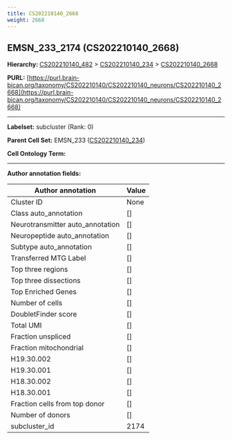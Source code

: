 ```yaml
---
title: CS202210140_2668
weight: 2668
---
```

## EMSN_233_2174 (CS202210140_2668)
<b>Hierarchy: </b>
[CS202210140_482](../CS202210140_482) >
[CS202210140_234](../CS202210140_234) >
[CS202210140_2668](../CS202210140_2668)

**PURL:** [https://purl.brain-bican.org/taxonomy/CS202210140/CS202210140_neurons/CS202210140_2668](https://purl.brain-bican.org/taxonomy/CS202210140/CS202210140_neurons/CS202210140_2668)

---


**Labelset:** subcluster (Rank: 0)

**Parent Cell Set:** EMSN_233 ([CS202210140_234](../CS202210140_234))



**Cell Ontology Term:** 

[MARKER GENES.]: #


---

[TRANSFERRED ANNOTATIONS.]: #


[AUTHOR ANNOTATION FIELDS.]: #


**Author annotation fields:**

| Author annotation | Value |
|-------------------|-------|
|Cluster ID|None|
|Class auto_annotation|[]|
|Neurotransmitter auto_annotation|[]|
|Neuropeptide auto_annotation|[]|
|Subtype auto_annotation|[]|
|Transferred MTG Label|[]|
|Top three regions|[]|
|Top three dissections|[]|
|Top Enriched Genes|[]|
|Number of cells|[]|
|DoubletFinder score|[]|
|Total UMI|[]|
|Fraction unspliced|[]|
|Fraction mitochondrial|[]|
|H19.30.002|[]|
|H19.30.001|[]|
|H18.30.002|[]|
|H18.30.001|[]|
|Fraction cells from top donor|[]|
|Number of donors|[]|
|subcluster_id|2174|
